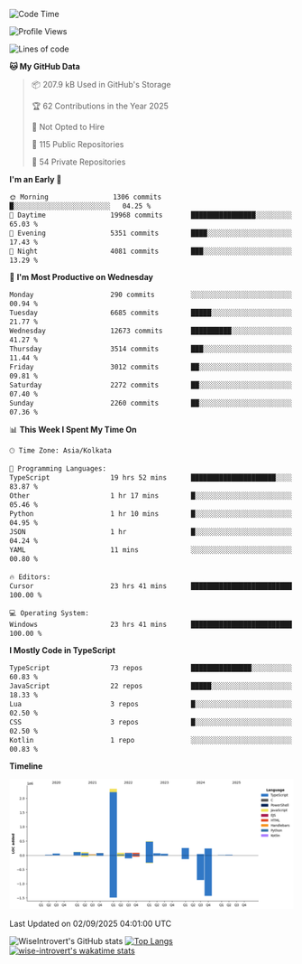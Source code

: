 <!--START_SECTION:waka-->
![Code Time](http://img.shields.io/badge/Code%20Time-2%2C482%20hrs%2044%20mins-blue)

![Profile Views](http://img.shields.io/badge/Profile%20Views-7-blue)

![Lines of code](https://img.shields.io/badge/From%20Hello%20World%20I%27ve%20Written-4.1%20million%20lines%20of%20code-blue)

**🐱 My GitHub Data** 

> 📦 207.9 kB Used in GitHub's Storage 
 > 
> 🏆 62 Contributions in the Year 2025
 > 
> 🚫 Not Opted to Hire
 > 
> 📜 115 Public Repositories 
 > 
> 🔑 54 Private Repositories 
 > 
**I'm an Early 🐤** 

```text
🌞 Morning                1306 commits        █░░░░░░░░░░░░░░░░░░░░░░░░   04.25 % 
🌆 Daytime                19968 commits       ████████████████░░░░░░░░░   65.03 % 
🌃 Evening                5351 commits        ████░░░░░░░░░░░░░░░░░░░░░   17.43 % 
🌙 Night                  4081 commits        ███░░░░░░░░░░░░░░░░░░░░░░   13.29 % 
```
📅 **I'm Most Productive on Wednesday** 

```text
Monday                   290 commits         ░░░░░░░░░░░░░░░░░░░░░░░░░   00.94 % 
Tuesday                  6685 commits        █████░░░░░░░░░░░░░░░░░░░░   21.77 % 
Wednesday                12673 commits       ██████████░░░░░░░░░░░░░░░   41.27 % 
Thursday                 3514 commits        ███░░░░░░░░░░░░░░░░░░░░░░   11.44 % 
Friday                   3012 commits        ██░░░░░░░░░░░░░░░░░░░░░░░   09.81 % 
Saturday                 2272 commits        ██░░░░░░░░░░░░░░░░░░░░░░░   07.40 % 
Sunday                   2260 commits        ██░░░░░░░░░░░░░░░░░░░░░░░   07.36 % 
```


📊 **This Week I Spent My Time On** 

```text
🕑︎ Time Zone: Asia/Kolkata

💬 Programming Languages: 
TypeScript               19 hrs 52 mins      █████████████████████░░░░   83.87 % 
Other                    1 hr 17 mins        █░░░░░░░░░░░░░░░░░░░░░░░░   05.46 % 
Python                   1 hr 10 mins        █░░░░░░░░░░░░░░░░░░░░░░░░   04.95 % 
JSON                     1 hr                █░░░░░░░░░░░░░░░░░░░░░░░░   04.24 % 
YAML                     11 mins             ░░░░░░░░░░░░░░░░░░░░░░░░░   00.80 % 

🔥 Editors: 
Cursor                   23 hrs 41 mins      █████████████████████████   100.00 % 

💻 Operating System: 
Windows                  23 hrs 41 mins      █████████████████████████   100.00 % 
```

**I Mostly Code in TypeScript** 

```text
TypeScript               73 repos            ███████████████░░░░░░░░░░   60.83 % 
JavaScript               22 repos            █████░░░░░░░░░░░░░░░░░░░░   18.33 % 
Lua                      3 repos             █░░░░░░░░░░░░░░░░░░░░░░░░   02.50 % 
CSS                      3 repos             █░░░░░░░░░░░░░░░░░░░░░░░░   02.50 % 
Kotlin                   1 repo              ░░░░░░░░░░░░░░░░░░░░░░░░░   00.83 % 
```



**Timeline**

![Lines of Code chart](https://raw.githubusercontent.com/wise-introvert/wise-introvert/master/assets/bar_graph.png)


 Last Updated on 02/09/2025 04:01:00 UTC
<!--END_SECTION:waka-->

![WiseIntrovert's GitHub stats](https://github-readme-stats.vercel.app/api?username=wise-introvert&count_private=true&show_icons=true)
[![Top Langs](https://github-readme-stats.vercel.app/api/top-langs/?username=wise-introvert&langs_count=10)](https://github.com/anuraghazra/github-readme-stats)
[![wise-introvert's wakatime stats](https://github-readme-stats.vercel.app/api/wakatime?username=wiseintrovert)](https://github.com/anuraghazra/github-readme-stats)
